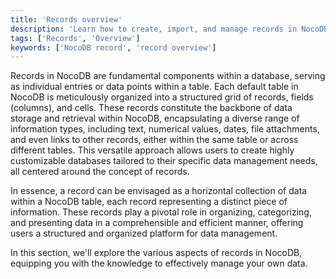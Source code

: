 ```yaml
---
title: 'Records overview'
description: 'Learn how to create, import, and manage records in NocoDB.'
tags: ['Records', 'Overview']
keywords: ['NocoDB record', 'record overview']
---
```


Records in NocoDB are fundamental components within a database, serving as individual entries or data points within a table. Each default table in NocoDB is meticulously organized into a structured grid of records, fields (columns), and cells. These records constitute the backbone of data storage and retrieval within NocoDB, encapsulating a diverse range of information types, including text, numerical values, dates, file attachments, and even links to other records, either within the same table or across different tables. This versatile approach allows users to create highly customizable databases tailored to their specific data management needs, all centered around the concept of records.

In essence, a record can be envisaged as a horizontal collection of data within a NocoDB table, each record representing a distinct piece of information. These records play a pivotal role in organizing, categorizing, and presenting data in a comprehensible and efficient manner, offering users a structured and organized platform for data management. 

In this section, we'll explore the various aspects of records in NocoDB, equipping you with the knowledge to effectively manage your own data.



